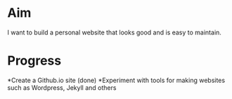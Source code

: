 # Aim
I want to build a personal website that looks good and is easy to maintain.

# Progress
*Create a Github.io site (done)
*Experiment with tools for making websites such as Wordpress, Jekyll and others
